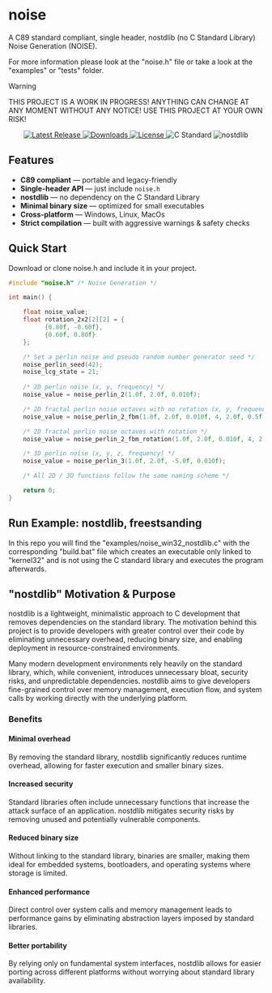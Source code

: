 # noise
A C89 standard compliant, single header, nostdlib (no C Standard Library) Noise Generation (NOISE).

For more information please look at the "noise.h" file or take a look at the "examples" or "tests" folder.

> [!WARNING]
> THIS PROJECT IS A WORK IN PROGRESS! ANYTHING CAN CHANGE AT ANY MOMENT WITHOUT ANY NOTICE! USE THIS PROJECT AT YOUR OWN RISK!

<p align="center">
  <a href="https://github.com/nickscha/noise/releases">
    <img src="https://img.shields.io/github/v/release/nickscha/noise?style=flat-square&color=blue" alt="Latest Release">
  </a>
  <a href="https://github.com/nickscha/noise/releases">
    <img src="https://img.shields.io/github/downloads/nickscha/noise/total?style=flat-square&color=brightgreen" alt="Downloads">
  </a>
  <a href="https://opensource.org/licenses/MIT">
    <img src="https://img.shields.io/badge/License-MIT-yellow.svg?style=flat-square" alt="License">
  </a>
  <img src="https://img.shields.io/badge/Standard-C89-orange?style=flat-square" alt="C Standard">
  <img src="https://img.shields.io/badge/nolib-nostdlib-lightgrey?style=flat-square" alt="nostdlib">
</p>

## **Features**
- **C89 compliant** — portable and legacy-friendly  
- **Single-header API** — just include `noise.h`  
- **nostdlib** — no dependency on the C Standard Library  
- **Minimal binary size** — optimized for small executables  
- **Cross-platform** — Windows, Linux, MacOs 
- **Strict compilation** — built with aggressive warnings & safety checks  

## Quick Start

Download or clone noise.h and include it in your project.

```C
#include "noise.h" /* Noise Generation */

int main() {

    float noise_value;
    float rotation_2x2[2][2] = {
          {0.80f, -0.60f},
          {0.60f, 0.80f}
    };

    /* Set a perlin noise and pseudo random number generator seed */
    noise_perlin_seed(42); 
    noise_lcg_state = 21;
    
    /* 2D perlin noise (x, y, frequency) */
    noise_value = noise_perlin_2(1.0f, 2.0f, 0.010f);

    /* 2D fractal perlin noise octaves with no rotation (x, y, frequency, octaves, lacunarity, gain)*/
    noise_value = noise_perlin_2_fbm(1.0f, 2.0f, 0.010f, 4, 2.0f, 0.5f);

    /* 2D fractal perlin noise octaves with rotation */
    noise_value = noise_perlin_2_fbm_rotation(1.0f, 2.0f, 0.010f, 4, 2.0f, 0.5f, rotation_2x2);

    /* 3D perlin noise (x, y, z, frequency) */
    noise_value = noise_perlin_3(1.0f, 2.0f, -5.0f, 0.010f);

    /* All 2D / 3D functions follow the same naming scheme */

    return 0;
}
```

## Run Example: nostdlib, freestsanding

In this repo you will find the "examples/noise_win32_nostdlib.c" with the corresponding "build.bat" file which
creates an executable only linked to "kernel32" and is not using the C standard library and executes the program afterwards.

## "nostdlib" Motivation & Purpose

nostdlib is a lightweight, minimalistic approach to C development that removes dependencies on the standard library. The motivation behind this project is to provide developers with greater control over their code by eliminating unnecessary overhead, reducing binary size, and enabling deployment in resource-constrained environments.

Many modern development environments rely heavily on the standard library, which, while convenient, introduces unnecessary bloat, security risks, and unpredictable dependencies. nostdlib aims to give developers fine-grained control over memory management, execution flow, and system calls by working directly with the underlying platform.

### Benefits

#### Minimal overhead
By removing the standard library, nostdlib significantly reduces runtime overhead, allowing for faster execution and smaller binary sizes.

#### Increased security
Standard libraries often include unnecessary functions that increase the attack surface of an application. nostdlib mitigates security risks by removing unused and potentially vulnerable components.

#### Reduced binary size
Without linking to the standard library, binaries are smaller, making them ideal for embedded systems, bootloaders, and operating systems where storage is limited.

#### Enhanced performance
Direct control over system calls and memory management leads to performance gains by eliminating abstraction layers imposed by standard libraries.

#### Better portability
By relying only on fundamental system interfaces, nostdlib allows for easier porting across different platforms without worrying about standard library availability.
